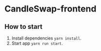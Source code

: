 # CandleSwap-frontend

## How to start

1. Install dependencies `yarn install`.
1. Start app `yarn run start`.

